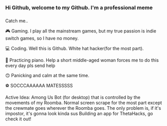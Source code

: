 ### Hi Github, welcome to my Github. I'm a professional meme
### 
Catch me..

🎮 Gaming. I play all the mainstream games, but my true passion is indie switch games, so I have no money.

💻 Coding. Well this is Github. White hat hacker(for the most part).

🎹 Practicing piano. Help a short middle-aged woman forces me to do this every day pls send help

🙃 Panicking and calm at the same time.

⚽ SOCCCAAAAAA MATESSSSS

Active Idea: Among Us Bot (for desktop) that is controlled by the movements of my Roomba. Normal screen scrape for the most part 
except the crewmate goes wherever the Roomba goes. The only problem is, if it's impostor, it's gonna look kinda sus
Building an app for ThetaHacks, go check it out!

<!--
**sherlocknomes/sherlocknomes** is a ✨ _special_ ✨ repository because its `README.md` (this file) appears on your GitHub profile.

Here are some ideas to get you started:

- 🔭 I’m currently working on ...
- 🌱 I’m currently learning ...
- 👯 I’m looking to collaborate on ...
- 🤔 I’m looking for help with ...
- 💬 Ask me about ...
- 📫 How to reach me: ...
- 😄 Pronouns: ...
- ⚡ Fun fact: ...
-->
